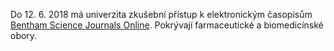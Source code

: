 
Do 12. 6. 2018 má univerzita zkušební přístup k elektronickým časopisům [Bentham Science Journals Online](https://pez.cuni.cz/prehled/zdroj.php?lang=cs&id=359&freetrials=1).
 Pokrývají  farmaceutické a biomedicínské obory.


